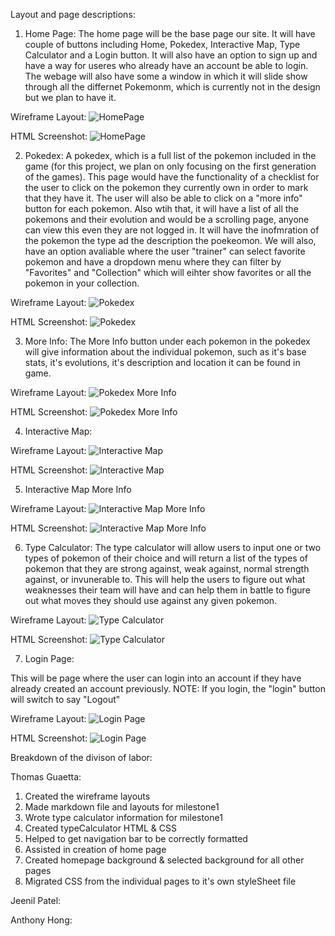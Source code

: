 Layout and page descriptions:

1. Home Page:
The home page will be the base page our site. It will have couple of buttons including Home, Pokedex, Interactive Map, Type Calculator and a Login button. It will also have an option to sign up and have a way for useres who already have an account be able to login. The webage will also have some a window in which it will slide show through all the differnet Pokemonm, which is currently not in the design but we plan to have it.

Wireframe Layout:
![HomePage](https://github.com/Jeenilpatel/cs326-final-Pi/blob/master/Docs/Layout/HomePage.JPG "Home Page")

HTML Screenshot:
![HomePage](https://github.com/Jeenilpatel/cs326-final-Pi/blob/master/Docs/Layout/HomePage2.JPG "Home Page HTML")

2. Pokedex:
A pokedex, which is a full list of the pokemon included in the game (for this project, we plan on only focusing on the first generation of the games). This page would have the functionality of a checklist for the user to click on the pokemon they currently own in order to mark that they have it. The user will also be able to click on a "more info" button for each pokemon. Also wtih that, it will have a list of all the pokemons and their evolution and would be a scrolling page, anyone can view this even they are not logged in. It will have the inofmration of the pokemon the type ad the description the poekeomon. We will also, have an option avaliable where the user "trainer" can select favorite pokemon and have a dropdown menu where they can filter by "Favorites" and "Collection" which will eihter show favorites or all the pokemon in your collection.

Wireframe Layout:
![Pokedex](https://github.com/Jeenilpatel/cs326-final-Pi/blob/master/Docs/Layout/Pokedex.JPG "Pokedex")

HTML Screenshot:
![Pokedex](https://github.com/Jeenilpatel/cs326-final-Pi/blob/master/Docs/Layout/Pokedex2.JPG "Pokedex")

3. More Info:
The More Info button under each pokemon in the pokedex will give information about the individual pokemon, such as it's base stats, it's evolutions, it's description and location it can be found in game.

Wireframe Layout:
![Pokedex More Info](https://github.com/Jeenilpatel/cs326-final-Pi/blob/master/Docs/Layout/PokedexMoreInfo.JPG "Click More Info on Pokedex")

HTML Screenshot:
![Pokedex More Info](https://github.com/Jeenilpatel/cs326-final-Pi/blob/master/Docs/Layout/PokedexMoreInfo2.JPG "Click More Info on Pokedex")

4. Interactive Map:

Wireframe Layout:
![Interactive Map](https://github.com/Jeenilpatel/cs326-final-Pi/blob/master/Docs/Layout/InteractiveMap.JPG "Interactive Map")

HTML Screenshot:
![Interactive Map](https://github.com/Jeenilpatel/cs326-final-Pi/blob/master/Docs/Layout/InteractiveMap2.JPG "Interactive Map")

5. Interactive Map More Info 

Wireframe Layout:
![Interactive Map More Info ](https://github.com/Jeenilpatel/cs326-final-Pi/blob/master/Docs/Layout/MoreInfoInteractiveMap.JPG "Click on a location on the map")

HTML Screenshot:
![Interactive Map More Info ](https://github.com/Jeenilpatel/cs326-final-Pi/blob/master/Docs/Layout/MoreInfoInteractiveMap2.JPG "Click on a location on the map")

6. Type Calculator:
The type calculator will allow users to input one or two types of pokemon of their choice and will return a list of the types of pokemon that they are strong against, weak against, normal strength against, or invunerable to. This will help the users to figure out what weaknesses their team will have and can help them in battle to figure out what moves they should use against any given pokemon.

Wireframe Layout:
![Type Calculator](https://github.com/Jeenilpatel/cs326-final-Pi/blob/master/Docs/Layout/TypeCalculator.JPG "Type Calculator")

HTML Screenshot:
![Type Calculator](https://github.com/Jeenilpatel/cs326-final-Pi/blob/master/Docs/Layout/TypeCalculator2.JPG "Type Calculator HTML")


7. Login Page:

This will be page where the user can login into an account if they have already created an account previously. 
NOTE: 
If you login, the "login" button will switch to say "Logout"

Wireframe Layout:
![Login Page](https://github.com/Jeenilpatel/cs326-final-Pi/blob/master/Docs/Layout/Login.JPG "Login")

HTML Screenshot:
![Login Page](https://github.com/Jeenilpatel/cs326-final-Pi/blob/master/Docs/Layout/Login.JPG "Login")


Breakdown of the divison of labor:

Thomas Guaetta:
1. Created the wireframe layouts
2. Made markdown file and layouts for milestone1
3. Wrote type calculator information for milestone1
4. Created typeCalculator HTML & CSS
5. Helped to get navigation bar to be correctly formatted
6. Assisted in creation of home page
7. Created homepage background & selected background for all other pages
8. Migrated CSS from the individual pages to it's own styleSheet file

Jeenil Patel:

Anthony Hong:

